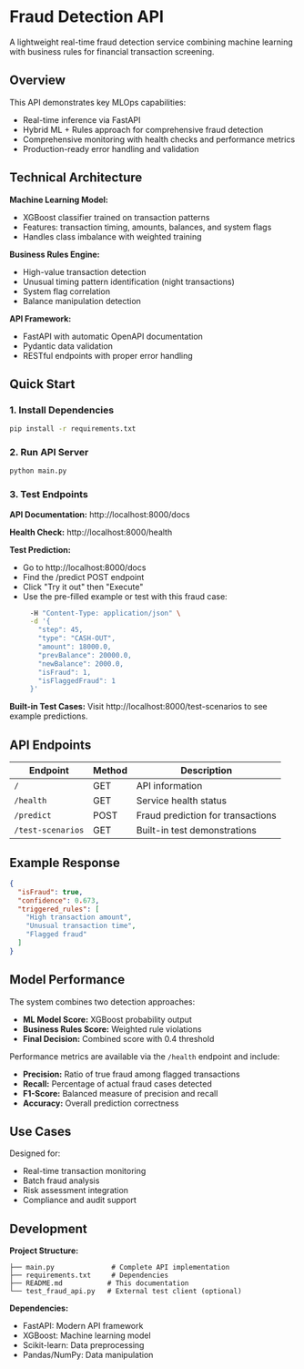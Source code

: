 # Fraud Detection API

A lightweight real-time fraud detection service combining machine learning with business rules for financial transaction screening.

## Overview

This API demonstrates key MLOps capabilities:
* Real-time inference via FastAPI
* Hybrid ML + Rules approach for comprehensive fraud detection
* Comprehensive monitoring with health checks and performance metrics
* Production-ready error handling and validation

## Technical Architecture

**Machine Learning Model:**
- XGBoost classifier trained on transaction patterns
- Features: transaction timing, amounts, balances, and system flags
- Handles class imbalance with weighted training

**Business Rules Engine:**
- High-value transaction detection
- Unusual timing pattern identification (night transactions)
- System flag correlation
- Balance manipulation detection

**API Framework:**
- FastAPI with automatic OpenAPI documentation
- Pydantic data validation
- RESTful endpoints with proper error handling

## Quick Start

### 1. Install Dependencies
```bash
pip install -r requirements.txt
```

### 2. Run API Server
```bash
python main.py
```

### 3. Test Endpoints
**API Documentation:** http://localhost:8000/docs

**Health Check:**
http://localhost:8000/health


**Test Prediction:**
- Go to http://localhost:8000/docs
- Find the /predict POST endpoint
- Click "Try it out" then "Execute"
- Use the pre-filled example or test with this fraud case:

```bash
     -H "Content-Type: application/json" \
     -d '{
       "step": 45,
       "type": "CASH-OUT", 
       "amount": 18000.0,
       "prevBalance": 20000.0,
       "newBalance": 2000.0,
       "isFraud": 1,
       "isFlaggedFraud": 1
     }'
```

**Built-in Test Cases:**
Visit http://localhost:8000/test-scenarios to see example predictions.

## API Endpoints

| Endpoint | Method | Description |
|----------|---------|-------------|
| `/` | GET | API information |
| `/health` | GET | Service health status |
| `/predict` | POST | Fraud prediction for transactions |
| `/test-scenarios` | GET | Built-in test demonstrations |

## Example Response

```json
{
  "isFraud": true,
  "confidence": 0.673,
  "triggered_rules": [
    "High transaction amount",
    "Unusual transaction time",
    "Flagged fraud"
  ]
}
```

## Model Performance

The system combines two detection approaches:
- **ML Model Score:** XGBoost probability output  
- **Business Rules Score:** Weighted rule violations
- **Final Decision:** Combined score with 0.4 threshold

Performance metrics are available via the `/health` endpoint and include:
- **Precision:** Ratio of true fraud among flagged transactions
- **Recall:** Percentage of actual fraud cases detected
- **F1-Score:** Balanced measure of precision and recall
- **Accuracy:** Overall prediction correctness

## Use Cases

Designed for:
- Real-time transaction monitoring
- Batch fraud analysis
- Risk assessment integration
- Compliance and audit support

## Development

**Project Structure:**
```
├── main.py              # Complete API implementation
├── requirements.txt     # Dependencies
├── README.md           # This documentation
└── test_fraud_api.py   # External test client (optional)
```

**Dependencies:**
- FastAPI: Modern API framework
- XGBoost: Machine learning model
- Scikit-learn: Data preprocessing
- Pandas/NumPy: Data manipulation
